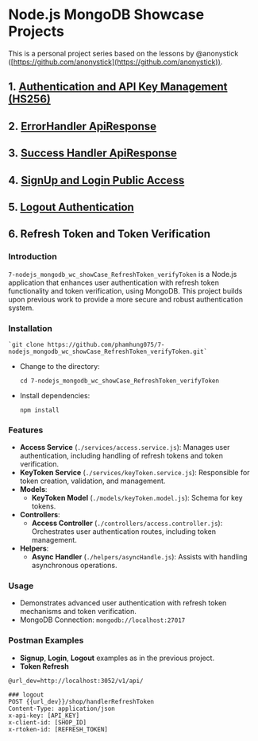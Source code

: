 # Node.js MongoDB Showcase Projects

This is a personal project series based on the lessons by @anonystick ([https://github.com/anonystick](https://github.com/anonystick)).
## 1. [Authentication and API Key Management (HS256)](https://github.com/phamhung075/2-nodejs_mongodb_wc_showCase_Dynamic_for_ApiKey_and_Permissions_HS256/tree/master)

## 2. [ErrorHandler ApiResponse](https://github.com/phamhung075/3-nodejs_mongodb_wc_showCase_ErrorHandler_API)

## 3. [Success Handler ApiResponse](https://github.com/phamhung075/4-nodejs_mongodb_wc_showCase_ApiResponseUseClass/tree/master?tab=readme-ov-file)

## 4. [SignUp and Login Public Access](https://github.com/phamhung075/5-nodejs_mongodb_wc_showCase_SignUpLogin)

## 5. [Logout Authentication](https://github.com/phamhung075/6-nodejs_mongodb_wc_showCase_LogoutAuthentication/tree/master)
## 6. Refresh Token and Token Verification

### Introduction

`7-nodejs_mongodb_wc_showCase_RefreshToken_verifyToken` is a Node.js application that enhances user authentication with refresh token functionality and token verification, using MongoDB. This project builds upon previous work to provide a more secure and robust authentication system.

### Installation
 
    `git clone https://github.com/phamhung075/7-nodejs_mongodb_wc_showCase_RefreshToken_verifyToken.git`
    
- Change to the directory:

    `cd 7-nodejs_mongodb_wc_showCase_RefreshToken_verifyToken`
    
- Install dependencies:
  
    `npm install`
    

### Features

- **Access Service** (`./services/access.service.js`): Manages user authentication, including handling of refresh tokens and token verification.
- **KeyToken Service** (`./services/keyToken.service.js`): Responsible for token creation, validation, and management.
- **Models**:
    - **KeyToken Model** (`./models/keyToken.model.js`): Schema for key tokens.
- **Controllers**:
    - **Access Controller** (`./controllers/access.controller.js`): Orchestrates user authentication routes, including token management.
- **Helpers**:
    - **Async Handler** (`./helpers/asyncHandle.js`): Assists with handling asynchronous operations.

### Usage

- Demonstrates advanced user authentication with refresh token mechanisms and token verification.
- MongoDB Connection: `mongodb://localhost:27017`

### Postman Examples

- **Signup**, **Login**, **Logout** examples as in the previous project.
- **Token Refresh** 

``` 
@url_dev=http://localhost:3052/v1/api/

### logout
POST {{url_dev}}/shop/handlerRefreshToken
Content-Type: application/json
x-api-key: [API_KEY]
x-client-id: [SHOP_ID]
x-rtoken-id: [REFRESH_TOKEN]
```
